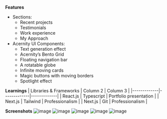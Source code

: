 **Features**
- Sections:
  - Recent projects
  - Testimonials
  - Work experience
  - My Approach
- Acernity UI Components:
  - Text generation effect
  - Acernity’s Bento Grid
  - Floating navigation bar
  - A rotatable globe
  - Infinite moving cards
  - Magic buttons with moving borders
  - Spotlight effect


**Learnings**
| Libraries & Frameworks    | Column 2    | Column 3    |
|-------------|-------------|-------------|
| React.js  | Typescript  | Portfolio presentation  |
| Next.js  | Tailwind  | Professionalism  |
| Next.js  | Git  | Professionalism  |



**Screenshots**
![image](https://github.com/Lagger-s-Lab/Lagger-s-Portfolio/assets/172105915/d799a9f8-503a-42f6-b901-b9fd3742f32b)
![image](https://github.com/Lagger-s-Lab/Lagger-s-Portfolio/assets/172105915/40d90277-fa41-4a0e-b5d7-623dc5b7e0c2)
![image](https://github.com/Lagger-s-Lab/Lagger-s-Portfolio/assets/172105915/683f7d2b-0c4a-4c1e-9c68-4789a55fd04c)
![image](https://github.com/Lagger-s-Lab/Lagger-s-Portfolio/assets/172105915/03c59e14-8941-4e09-820f-5bff25e8e0fa)
![image](https://github.com/Lagger-s-Lab/Lagger-s-Portfolio/assets/172105915/d6760774-15fc-44ec-9215-94e1b7af015c)




